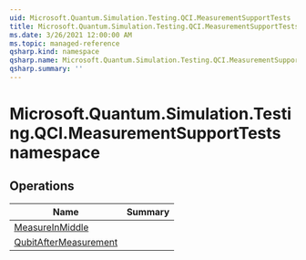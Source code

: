 ```yaml
---
uid: Microsoft.Quantum.Simulation.Testing.QCI.MeasurementSupportTests
title: Microsoft.Quantum.Simulation.Testing.QCI.MeasurementSupportTests namespace
ms.date: 3/26/2021 12:00:00 AM
ms.topic: managed-reference
qsharp.kind: namespace
qsharp.name: Microsoft.Quantum.Simulation.Testing.QCI.MeasurementSupportTests
qsharp.summary: ''
---
```


# Microsoft.Quantum.Simulation.Testing.QCI.MeasurementSupportTests namespace




<!-- summaries -->

## Operations

| Name | Summary |
|------|---------|
|[MeasureInMiddle](xref:Microsoft.Quantum.Simulation.Testing.QCI.MeasurementSupportTests.MeasureInMiddle) | |
|[QubitAfterMeasurement](xref:Microsoft.Quantum.Simulation.Testing.QCI.MeasurementSupportTests.QubitAfterMeasurement) | |


<!-- /summaries -->
